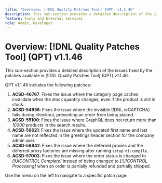 ```yaml
---
title: "Overview: [!DNL Quality Patches Tool] (QPT) v1.1.46"
description: This sub-section provides a detailed description of the issues fixed by the patches available in [!DNL Quality Patches Tool] (QPT) v1.1.46.
feature: Tools and External Services
role: Admin, Developer
---
```

# Overview: [!DNL Quality Patches Tool] (QPT) v1.1.46

This sub-section provides a detailed description of the issues fixed by the patches available in [!DNL Quality Patches Tool] (QPT) v1.1.46.

QPT v1.1.46 includes the following patches:

1. **ACSD-46767**: Fixes the issue where the category page caches invalidate when the stock quantity changes, even if the product is still in stock.
1. **ACSD-54656**: Fixes the issue where the invisible [!DNL reCAPTCHA] fails during checkout, preventing an order from being placed.
1. **ACSD-55100**: Fixes the issue where GraphQL does not return more than *10000* products in the search results.
1. **ACSD-56621**: Fixes the issue where the updated first name and last name are not reflected in the greetings header section for the company admin user.
1. **ACSD-56842**: Fixes the issue where the deferred proxies and the deferred proxy factories are missing after running `setup:di:compile`.
1. **ACSD-57003**: Fixes the issue where the order status is changed to *[!UICONTROL Complete]* instead of being changed to *[!UICONTROL Processing]* when an order is partially refunded and partially shipped.

Use the menu on the left to navigate to a specific patch page.
